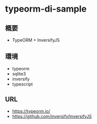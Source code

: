 # typeorm-di-sample

## 概要

- TypeORM + InversifyJS

## 環境

- typeorm
- sqlite3
- inversify
- typescript

## URL

- https://typeorm.io/
- https://github.com/inversify/InversifyJS